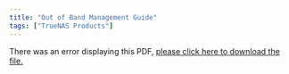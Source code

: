 ```yaml
---
title: "Out of Band Management Guide"
tags: ["TrueNAS Products"]
---
```


<object data="https://www.truenas.com/docs/files/MSeriesOOBM3.0.pdf" type="application/pdf" width="95%" height="1000">
  There was an error displaying this PDF, <a href="https://www.truenas.com/docs/files/MSeriesOOBM3.0.pdf">please click here to download the file.</a>
</object>
